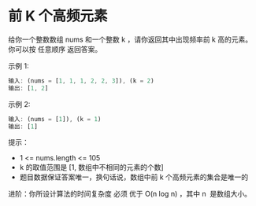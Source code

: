 # 前 K 个高频元素

给你一个整数数组 nums 和一个整数 k ，请你返回其中出现频率前 k 高的元素。你可以按 任意顺序 返回答案。

示例 1:

```ts
输入: (nums = [1, 1, 1, 2, 2, 3]), (k = 2)
输出: [1, 2]
```

示例 2:

```ts
输入: (nums = [1]), (k = 1)
输出: [1]
```

提示：

- 1 <= nums.length <= 105
- k 的取值范围是 [1, 数组中不相同的元素的个数]
- 题目数据保证答案唯一，换句话说，数组中前 k 个高频元素的集合是唯一的

进阶：你所设计算法的时间复杂度 必须 优于 O(n log n) ，其中 n  是数组大小。
